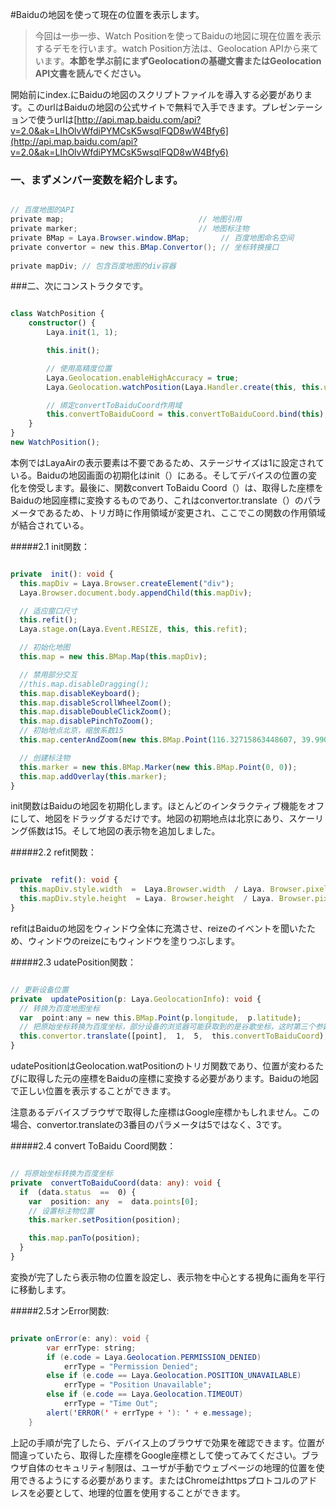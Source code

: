 #Baiduの地図を使って現在の位置を表示します。

>今回は一歩一歩、Watch Positionを使ってBaiduの地図に現在位置を表示するデモを行います。watch Position方法は、Geolocation APIから来ています。**本節を学ぶ前にまずGeolocationの基礎文書またはGeolocation API文書を読んでください。**
>

開始前にindex.にBaiduの地図のスクリプトファイルを導入する必要があります。このurlはBaiduの地図の公式サイトで無料で入手できます。プレゼンテーションで使うurlは[http://api.map.baidu.com/api?v=2.0&ak=LIhOlvWfdiPYMCsK5wsqlFQD8wW4Bfy6](http://api.map.baidu.com/api?v=2.0&ak=LIhOlvWfdiPYMCsK5wsqlFQD8wW4Bfy6)

### **一、まずメンバー変数を紹介します。**


```java

// 百度地图的API
private map;                              // 地图引用
private marker;                           // 地图标注物
private BMap = Laya.Browser.window.BMap;       // 百度地图命名空间
private convertor = new this.BMap.Convertor(); // 坐标转换接口
 
private mapDiv; // 包含百度地图的div容器
```


###二、次にコンストラクタです。


```typescript

class WatchPosition {
    constructor() {
        Laya.init(1, 1);

        this.init();

        // 使用高精度位置
        Laya.Geolocation.enableHighAccuracy = true;
        Laya.Geolocation.watchPosition(Laya.Handler.create(this, this.updatePosition), Laya.Handler.create(this, this.onError));

        // 绑定convertToBaiduCoord作用域
        this.convertToBaiduCoord = this.convertToBaiduCoord.bind(this);
    }
}
new WatchPosition();
```


本例ではLayaAirの表示要素は不要であるため、ステージサイズは1に設定されている。Baiduの地図画面の初期化はinit（）にある。そしてデバイスの位置の変化を傍受します。最後に、関数convert ToBaidu Coord（）は、取得した座標をBaiduの地図座標に変換するものであり、これはconvertor.translate（）のパラメータであるため、トリガ時に作用領域が変更され、ここでこの関数の作用領域が結合されている。

#####2.1 init関数：


```typescript

private  init(): void {
  this.mapDiv = Laya.Browser.createElement("div");
  Laya.Browser.document.body.appendChild(this.mapDiv);

  // 适应窗口尺寸
  this.refit();
  Laya.stage.on(Laya.Event.RESIZE, this, this.refit);

  // 初始化地图
  this.map = new this.BMap.Map(this.mapDiv);

  // 禁用部分交互
  //this.map.disableDragging();
  this.map.disableKeyboard();
  this.map.disableScrollWheelZoom();
  this.map.disableDoubleClickZoom();
  this.map.disablePinchToZoom();
  // 初始地点北京，缩放系数15
  this.map.centerAndZoom(new this.BMap.Point(116.32715863448607, 39.990912172420714), 15);

  // 创建标注物
  this.marker = new this.BMap.Marker(new this.BMap.Point(0, 0));
  this.map.addOverlay(this.marker);
}
```


init関数はBaiduの地図を初期化します。ほとんどのインタラクティブ機能をオフにして、地図をドラッグするだけです。地図の初期地点は北京にあり、スケーリング係数は15。そして地図の表示物を追加しました。

#####2.2 refit関数：


```typescript

private  refit(): void {
  this.mapDiv.style.width  =  Laya.Browser.width  / Laya. Browser.pixelRatio  +  "px";
  this.mapDiv.style.height  = Laya. Browser.height  / Laya. Browser.pixelRatio  +  "px";
}
```


refitはBaiduの地図をウィンドウ全体に充満させ、reizeのイベントを聞いたため、ウィンドウのreizeにもウィンドウを塗りつぶします。

#####2.3 udatePosition関数：


```typescript

// 更新设备位置
private  updatePosition(p: Laya.GeolocationInfo): void {
  // 转换为百度地图坐标
  var  point:any = new this.BMap.Point(p.longitude,  p.latitude);
  // 把原始坐标转换为百度坐标，部分设备的浏览器可能获取到的是谷歌坐标，这时第三个参数改为3才是正确的。
  this.convertor.translate([point],  1,  5,  this.convertToBaiduCoord);
}
```


udatePositionはGeolocation.watPositionのトリガ関数であり、位置が変わるたびに取得した元の座標をBaiduの座標に変換する必要があります。Baiduの地図で正しい位置を表示することができます。

注意あるデバイスブラウザで取得した座標はGoogle座標かもしれません。この場合、convertor.translateの3番目のパラメータは5ではなく、3です。

#####2.4 convert ToBaidu Coord関数：


```typescript

// 将原始坐标转换为百度坐标
private  convertToBaiduCoord(data: any): void {
  if  (data.status  ==  0) {
    var  position: any  =  data.points[0];
    // 设置标注物位置
    this.marker.setPosition(position);

    this.map.panTo(position);
  }
}
```


変換が完了したら表示物の位置を設定し、表示物を中心とする視角に画角を平行に移動します。

#####2.5オンError関数:


```java

private onError(e: any): void {
        var errType: string;
        if (e.code = Laya.Geolocation.PERMISSION_DENIED)
            errType = "Permission Denied";
        else if (e.code == Laya.Geolocation.POSITION_UNAVAILABLE)
            errType = "Position Unavailable";
        else if (e.code == Laya.Geolocation.TIMEOUT)
            errType = "Time Out";
        alert('ERROR(' + errType + '): ' + e.message);
    }
```


上記の手順が完了したら、デバイス上のブラウザで効果を確認できます。位置が間違っていたら、取得した座標をGoogle座標として使ってみてください。ブラウザ自体のセキュリティ制限は、ユーザが手動でウェブページの地理的位置を使用できるようにする必要があります。またはChromeはhttpsプロトコルのアドレスを必要として、地理的位置を使用することができます。